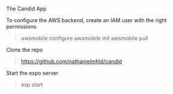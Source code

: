 The Candid App

To configure the AWS backend, create an IAM user with the right permissions

> awsmobile configure
> awsmobile init <project-id>
> awsmobile pull

Clone the repo

> https://github.com/nathanielmhld/candid

Start the expo server

> exp start

